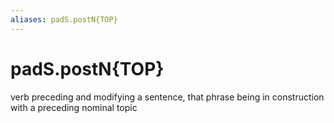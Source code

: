 ```yaml
---
aliases: padS.postN{TOP}
---
```

# padS.postN{TOP}

verb preceding and modifying a sentence, that phrase being in construction with a preceding nominal topic